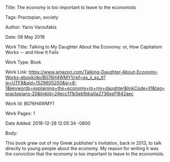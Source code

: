Title:  The economy is too important to leave to the economists

Tags:   Practopian, society

Author: Yanis Varoufakis

Date:   08 May 2018

Work Title: Talking to My Daughter About the Economy: or, How Capitalism Works -- and How It Fails

Work Type: Book

Work Link: https://www.amazon.com/Talking-Daughter-About-Economy-Works-ebook/dp/B076H4WMY1/ref=as_li_ss_tl?ie=UTF8&qid=1529605200&sr=8-1&keywords=explaining+the+economy+to+my+daughter&linkCode=ll1&tag=practopians-20&linkId=24ecc111b5ebfbba0a2736eef1842aec

Work Id: B076H4WMY1

Work Pages: 1

Date Added: 2018-12-28 12:05:34 -0800

Body: 

This book grew out of my Greek publisher's invitation, back in 2013, to talk directly to young people about the economy. My reason for writing it was the conviction that the economy is too important to leave to the economists. 

